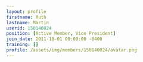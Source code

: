 ```yaml
---
layout: profile
firstname: Ruth
lastname: Martin
userid: 150140024
position: [Active Member, Vice President]
join_date: 2011-10-01 00:00:00 -0400
training: []
profile: /assets/img/members/150140024/avatar.png
---
```

